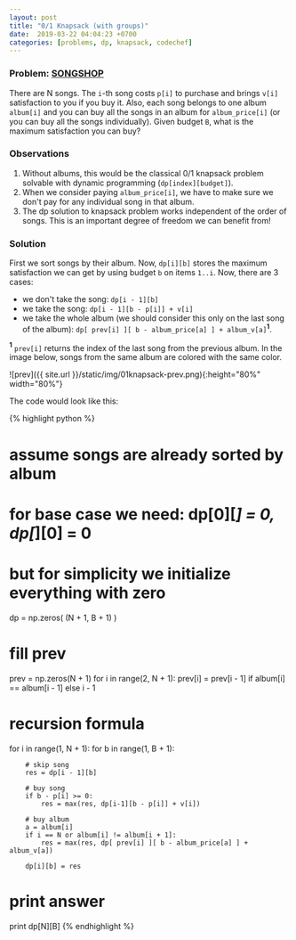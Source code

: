 ```yaml
---
layout: post
title: "0/1 Knapsack (with groups)"
date:  2019-03-22 04:04:23 +0700
categories: [problems, dp, knapsack, codechef]
---
```


### Problem: [**SONGSHOP**][problem-link]

There are N songs. The `i`-th song costs `p[i]` to purchase and brings `v[i]` satisfaction to you if you buy it. Also, each song belongs to one album `album[i]` and you can buy all the songs in an album for `album_price[i]` (or you can buy all the songs individually). Given budget `B`, what is the maximum satisfaction you can buy?

### Observations
1. Without albums, this would be the classical 0/1 knapsack problem solvable with dynamic programming (`dp[index][budget]`).
2. When we consider paying `album_price[i]`, we have to make sure we don't pay for any individual song in that album.
3. The dp solution to knapsack problem works independent of the order of songs. This is an important degree of freedom we can benefit from!

### Solution
First we sort songs by their album. Now, `dp[i][b]` stores the maximum satisfaction we can get by using budget `b` on items `1..i`. Now, there are 3 cases:
- we don't take the song: `dp[i - 1][b]`
- we take the song: `dp[i - 1][b - p[i]] + v[i]`
- we take the whole album (we should consider this only on the last song of the album): `dp[ prev[i] ][ b - album_price[a] ] + album_v[a]`**<sup>1</sup>**.

**<sup>1</sup>** `prev[i]` returns the index of the last song from the previous album. In the image below, songs from the same album are colored with the same color.

![prev]({{ site.url }}/static/img/01knapsack-prev.png){:height="80%" width="80%"}

The code would look like this:

{% highlight python %}

# assume songs are already sorted by album

# for base case we need: dp[0][*] = 0, dp[*][0] = 0 
# but for simplicity we initialize everything with zero
dp = np.zeros( (N + 1, B + 1) )

# fill prev
prev = np.zeros(N + 1)
for i in range(2, N + 1):
    prev[i] = prev[i - 1] if album[i] == album[i - 1] else i - 1

# recursion formula
for i in range(1, N + 1):
    for b in range(1, B + 1):

        # skip song
        res = dp[i - 1][b]

        # buy song
        if b - p[i] >= 0:
            res = max(res, dp[i-1][b - p[i]] + v[i])

        # buy album
        a = album[i]
        if i == N or album[i] != album[i + 1]:
            res = max(res, dp[ prev[i] ][ b - album_price[a] ] + album_v[a])
            
        dp[i][b] = res

# print answer
print dp[N][B]
{% endhighlight %}

[problem-link]: https://www.codechef.com/COOK104A/problems/SONGSHOP